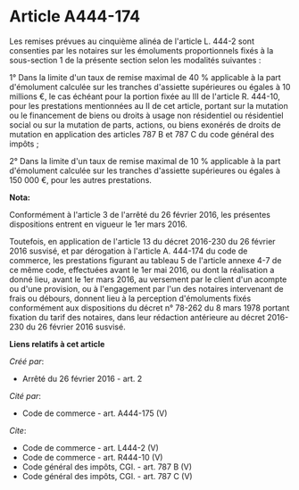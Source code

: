 # Article A444-174

Les remises prévues au cinquième alinéa de l'article L. 444-2 sont consenties par les notaires sur les émoluments
proportionnels fixés à la sous-section 1 de la présente section selon les modalités suivantes : 

1° Dans la limite d'un taux de remise maximal de 40 % applicable à la part d'émolument calculée sur les tranches d'assiette
supérieures ou égales à 10 millions €, le cas échéant pour la portion fixée au III de l'article R. 444-10, pour les
prestations mentionnées au II de cet article, portant sur la mutation ou le financement de biens ou droits à usage non
résidentiel ou résidentiel social ou sur la mutation de parts, actions, ou biens exonérés de droits de mutation en
application des articles 787 B et 787 C du code général des impôts ; 

2° Dans la limite d'un taux de remise maximal de 10 % applicable à la part d'émolument calculée sur les tranches d'assiette
supérieures ou égales à 150 000 €, pour les autres prestations.

**Nota:**

Conformément à l'article 3 de l'arrêté du 26 février 2016, les présentes dispositions entrent en vigueur le 1er mars 2016.

Toutefois, en application de l'article 13 du décret 2016-230 du 26 février 2016 susvisé, et par dérogation à l'article A.
444-174 du code de commerce, les prestations figurant au tableau 5 de l'article annexe 4-7 de ce même code, effectuées avant
le 1er mai 2016, ou dont la réalisation a donné lieu, avant le 1er mars 2016, au versement par le client d'un acompte ou
d'une provision, ou à l'engagement par l'un des notaires intervenant de frais ou débours, donnent lieu à la perception
d'émoluments fixés conformément aux dispositions du décret n° 78-262 du 8 mars 1978 portant fixation du tarif des notaires,
dans leur rédaction antérieure au décret 2016-230 du 26 février 2016 susvisé.

**Liens relatifs à cet article**

_Créé par_:

  - Arrêté du 26 février 2016 - art. 2

_Cité par_:

  - Code de commerce - art. A444-175 (V)

_Cite_:

  - Code de commerce - art. L444-2 (V)
  - Code de commerce - art. R444-10 (V)
  - Code général des impôts, CGI. - art. 787 B (V)
  - Code général des impôts, CGI. - art. 787 C (V)
